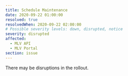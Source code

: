 ```yaml
---
title: Schedule Maintenance
date: 2020-09-22 01:00:00
resolved: true
resolvedWhen: 2020-09-22 02:00:00
# Possible severity levels: down, disrupted, notice
severity: disrupted
affected:
  - MLV API
  - MLV Portal
section: issue
---
```


There may be disruptions in the rollout.

